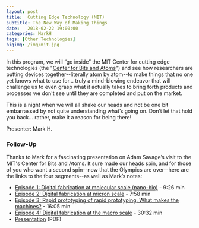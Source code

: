 ```yaml
---
layout: post
title:  Cutting Edge Technology (MIT)
subtitle: The New Way of Making Things
date:   2018-02-22 19:00:00
categories: MarkH
tags: [Other Technologies]
bigimg: /img/mit.jpg
---
```


In this program, we will “go inside” the MIT Center for cutting edge technologies (the "[Center for Bits and Atoms](http://cba.mit.edu)") and see how researchers are putting devices together--literally atom by atom--to make things that no one yet knows what to use for... truly a mind-blowing endeavor that will challenge us to even grasp what it actually takes to bring forth products and processes we don't see until they are completed and put on the market. 

This is a night when we will all shake our heads and not be one bit embarrassed by not quite understanding what’s going on. Don’t let that hold you back... rather, make it a reason for being there!

Presenter: Mark H.

### Follow-Up

Thanks to Mark for a fascinating presentation on Adam Savage’s visit to the MIT's Center for Bits and Atoms. It sure made our heads spin, and for those of you who want a second spin--now that the Olympics are over--here are the links to the four segments--as well as Mark’s notes:

* [Episode 1: Digital fabrication at molecular scale (nano-bio)](https://www.youtube.com/watch?v=RaHMDNf56W4) - 9:26 min
* [Episode 2: Digital fabrication at micron scale](https://www.youtube.com/watch?v=_kFC0CBjk1Q) - 7:58 min
* [Episode 3: Rapid prototyping of rapid prototyping. What makes the machines?](https://www.youtube.com/watch?v=kyywuojz8f0) - 16:05 min
* [Episode 4: Digital fabrication at the macro scale](https://www.youtube.com/watch?v=JtKi8lNSqvw) - 30:32 min
* [Presentation](/assets/present/2018/cutting-edge-tech.pdf) (PDF)

